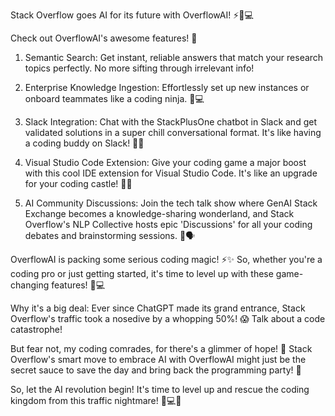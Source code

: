 Stack Overflow goes AI for its future with OverflowAI! ⚡️🚀💻

Check out OverflowAI's awesome features! 🌟

1. Semantic Search: Get instant, reliable answers that match your research topics perfectly. No more sifting through irrelevant info!

2. Enterprise Knowledge Ingestion: Effortlessly set up new instances or onboard teammates like a coding ninja. 🏰💻

3. Slack Integration: Chat with the StackPlusOne chatbot in Slack and get validated solutions in a super chill conversational format. It's like having a coding buddy on Slack! 👥💬

4. Visual Studio Code Extension: Give your coding game a major boost with this cool IDE extension for Visual Studio Code. It's like an upgrade for your coding castle! 🏰🔧

5. AI Community Discussions: Join the tech talk show where GenAI Stack Exchange becomes a knowledge-sharing wonderland, and Stack Overflow's NLP Collective hosts epic 'Discussions' for all your coding debates and brainstorming sessions. 🎤🗣️

OverflowAI is packing some serious coding magic! ⚡️✨ So, whether you're a coding pro or just getting started, it's time to level up with these game-changing features! 🚀💻

Why it's a big deal: Ever since ChatGPT made its grand entrance, Stack Overflow's traffic took a nosedive by a whopping 50%! 😱 Talk about a code catastrophe!

But fear not, my coding comrades, for there's a glimmer of hope! 🌟 Stack Overflow's smart move to embrace AI with OverflowAI might just be the secret sauce to save the day and bring back the programming party! 🎉

So, let the AI revolution begin! It's time to level up and rescue the coding kingdom from this traffic nightmare! 🚀💻💪
